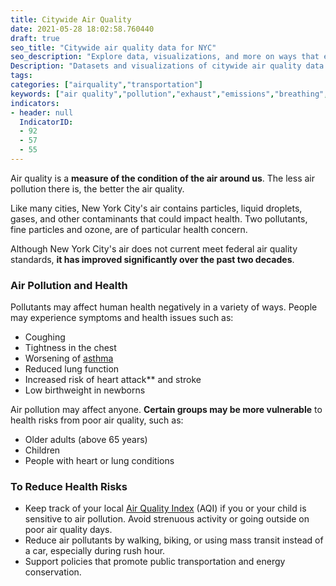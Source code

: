 ```yaml
---
title: Citywide Air Quality
date: 2021-05-28 18:02:58.760440
draft: true
seo_title: "Citywide air quality data for NYC"
seo_description: "Explore data, visualizations, and more on ways that environments shape health in New York City's neighborhoods."
Description: "Datasets and visualizations of citywide air quality data in NYC."
tags: 
categories: ["airquality","transportation"]
keywords: ["air quality","pollution","exhaust","emissions","breathing","lungs","public health"]
indicators:
- header: null
  IndicatorID:
  - 92
  - 57
  - 55
---
```


Air quality is a **measure of the condition of the air around us**. The less air pollution there is, the better the air quality.

Like many cities, New York City's air contains particles, liquid droplets, gases, and other contaminants that could impact health. Two pollutants, fine particles and ozone, are of particular health concern.

Although New York City's air does not current meet federal air quality standards, **it has improved significantly over the past two decades**.

### Air Pollution and Health

Pollutants may affect human health negatively in a variety of ways. People may experience symptoms and health issues such as: 

* Coughing
* Tightness in the chest
* Worsening of [asthma](http://www1.nyc.gov/site/doh/health/health-topics/asthma.page "asthma")
* Reduced lung function
* Increased risk of heart attack** and stroke
* Low birthweight in newborns


Air pollution may affect anyone. **Certain groups may be more vulnerable** to health risks from poor air quality, such as:

* Older adults (above 65 years)
* Children
* People with heart or lung conditions

### To Reduce Health Risks

* Keep track of your local [Air Quality Index](http://www.dec.ny.gov/cfmx/extapps/aqi/aqi_forecast.cfm) (AQI) if you or your child is sensitive to air pollution. Avoid strenuous activity or going outside on poor air quality days.
* Reduce air pollutants by walking, biking, or using mass transit instead of a car, especially during rush hour.
* Support policies that promote public transportation and energy conservation.
